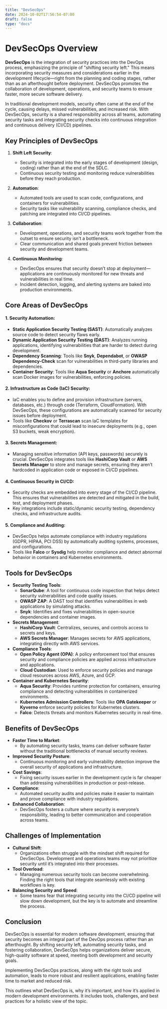 ```yaml
---
title: "DevSecOps"
date: 2024-10-02T17:56:54-07:00
draft: false
type: "docs"
---
```


# DevSecOps Overview

**DevSecOps** is the integration of security practices into the DevOps process, emphasizing the principle of "shifting security left." This means incorporating security measures and considerations earlier in the development lifecycle—right from the planning and coding stages, rather than as an afterthought before deployment. DevSecOps promotes the collaboration of development, operations, and security teams to ensure faster, more secure software delivery.

In traditional development models, security often came at the end of the cycle, causing delays, missed vulnerabilities, and increased risk. With DevSecOps, security is a shared responsibility across all teams, automating security tasks and integrating security checks into continuous integration and continuous delivery (CI/CD) pipelines.

## Key Principles of DevSecOps

1. **Shift Left Security**:

   - Security is integrated into the early stages of development (design, coding) rather than at the end of the SDLC.
   - Continuous security testing and monitoring reduce vulnerabilities before they reach production.

2. **Automation**:

   - Automated tools are used to scan code, configurations, and containers for vulnerabilities.
   - Security tasks like vulnerability scanning, compliance checks, and patching are integrated into CI/CD pipelines.

3. **Collaboration**:

   - Development, operations, and security teams work together from the outset to ensure security isn't a bottleneck.
   - Clear communication and shared goals prevent friction between security and development teams.

4. **Continuous Monitoring**:
   - DevSecOps ensures that security doesn’t stop at deployment—applications are continuously monitored for new threats and vulnerabilities in real time.
   - Incident detection, logging, and alerting systems are baked into production environments.

## Core Areas of DevSecOps

#### 1. **Security Automation**:

- **Static Application Security Testing (SAST)**: Automatically analyzes source code to detect security flaws early.
- **Dynamic Application Security Testing (DAST)**: Analyzes running applications, identifying vulnerabilities that are harder to detect during development.
- **Dependency Scanning**: Tools like **Snyk**, **Dependabot**, or **OWASP Dependency-Check** scan for vulnerabilities in third-party libraries and dependencies.
- **Container Security**: Tools like **Aqua Security** or **Anchore** automatically scan Docker images for vulnerabilities, enforcing policies.

#### 2. **Infrastructure as Code (IaC) Security**:

- IaC enables you to define and provision infrastructure (servers, databases, etc.) through code (Terraform, CloudFormation). With DevSecOps, these configurations are automatically scanned for security issues before deployment.
- Tools like **Checkov** or **Terrascan** scan IaC templates for misconfigurations that could lead to insecure deployments (e.g., open S3 buckets, weak encryption).

#### 3. **Secrets Management**:

- Managing sensitive information (API keys, passwords) securely is crucial. DevSecOps integrates tools like **HashiCorp Vault** or **AWS Secrets Manager** to store and manage secrets, ensuring they aren’t hardcoded in application code or exposed in CI/CD pipelines.

#### 4. **Continuous Security in CI/CD**:

- Security checks are embedded into every stage of the CI/CD pipeline. This ensures that vulnerabilities are detected and mitigated in the build, test, and deployment phases.
- Key integrations include static/dynamic security testing, dependency checks, and infrastructure audits.

#### 5. **Compliance and Auditing**:

- DevSecOps helps automate compliance with industry regulations (GDPR, HIPAA, PCI DSS) by automatically auditing systems, processes, and configurations.
- Tools like **Falco** or **Sysdig** help monitor compliance and detect abnormal behavior in containers and Kubernetes environments.

## Tools for DevSecOps

- **Security Testing Tools**:
  - **SonarQube**: A tool for continuous code inspection that helps detect security vulnerabilities and code quality issues.
  - **OWASP ZAP**: A DAST tool that identifies vulnerabilities in web applications by simulating attacks.
  - **Snyk**: Identifies and fixes vulnerabilities in open-source dependencies and container images.
- **Secrets Management**:
  - **HashiCorp Vault**: Centralizes, secures, and controls access to secrets and keys.
  - **AWS Secrets Manager**: Manages secrets for AWS applications, integrating directly with AWS services.
- **Compliance Tools**:
  - **Open Policy Agent (OPA)**: A policy enforcement tool that ensures security and compliance policies are applied across infrastructure and applications.
  - **Cloud Custodian**: Used to enforce security policies and manage cloud resources across AWS, Azure, and GCP.
- **Container and Kubernetes Security**:
  - **Aqua Security**: Provides runtime protection for containers, ensuring compliance and detecting vulnerabilities in containerized environments.
  - **Kubernetes Admission Controllers**: Tools like **OPA Gatekeeper** or **Kyverno** enforce security policies for Kubernetes clusters.
  - **Falco**: Detects threats and monitors Kubernetes security in real-time.

## Benefits of DevSecOps

- **Faster Time to Market**:
  - By automating security tasks, teams can deliver software faster without the traditional bottlenecks of manual security reviews.
- **Improved Security Posture**:
  - Continuous monitoring and early vulnerability detection improve the overall security of applications and infrastructure.
- **Cost Savings**:
  - Fixing security issues earlier in the development cycle is far cheaper than addressing vulnerabilities in production or post-release.
- **Compliance**:
  - Automated security audits and policies make it easier to maintain and prove compliance with industry regulations.
- **Enhanced Collaboration**:
  - DevSecOps fosters a culture where security is everyone’s responsibility, leading to better communication and cooperation across teams.

## Challenges of Implementation

- **Cultural Shift**:
  - Organizations often struggle with the mindset shift required for DevSecOps. Development and operations teams may not prioritize security until it’s integrated into their processes.
- **Tool Overload**:
  - Managing numerous security tools can become overwhelming. Finding the right tools that integrate seamlessly with existing workflows is key.
- **Balancing Security and Speed**:
  - Some teams fear that integrating security into the CI/CD pipeline will slow down development, but the key is to automate and streamline the process.

## Conclusion

DevSecOps is essential for modern software development, ensuring that security becomes an integral part of the DevOps process rather than an afterthought. By shifting security left, automating security tasks, and fostering collaboration, DevSecOps helps organizations deliver secure, high-quality software at speed, meeting both development and security goals.

Implementing DevSecOps practices, along with the right tools and automation, leads to more robust and resilient applications, enabling faster time to market and reduced risk.

This outlines what DevSecOps is, why it’s important, and how it’s applied in modern development environments. It includes tools, challenges, and best practices for a holistic view of the topic.
